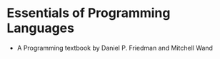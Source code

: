 # Essentials of Programming Languages

- A Programming textbook by Daniel P. Friedman and Mitchell Wand
